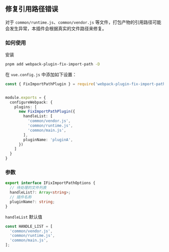 ## 修复引用路径错误

对于 `common/runtime.js`、`common/vendor.js` 等文件，打包产物的引用路径可能会发生异常，本插件会根据真实的文件路径来修复。

### 如何使用

安装

```bash
pnpm add webpack-plugin-fix-import-path -D
```

在 `vue.config.js` 中添加如下设置：


```ts
const { FixImportPathPlugin } = require('webpack-plugin-fix-import-path');


module.exports = {
  configureWebpack: {
    plugins: [
      new FixImportPathPlugin({
        handleList: [
          'common/vendor.js',
          'common/runtime.js',
          'common/main.js',
        ],
        pluginName: 'pluginA',
      })
    ]
  }
}
```

### 参数

```ts
export interface IFixImportPathOptions {
  // 待处理的文件列表
  handleList?: Array<string>;
  // 插件名称
  pluginName?: string;
}
```

`handleList` 默认值

```ts
const HANDLE_LIST = [
  'common/vendor.js',
  'common/runtime.js',
  'common/main.js',
];
```
